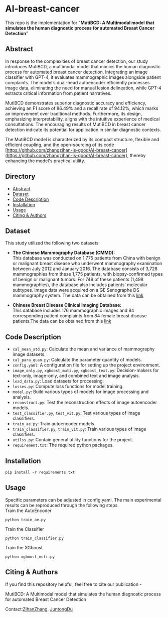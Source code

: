 # AI-breast-cancer 
This repo is the implementation for "**MutiBCD: A Multimodal model that simulates the human diagnostic process for automated Breast Cancer Detection**"
## Abstract
In response to the complexities of breast cancer detection, our study introduces MutiBCD, a multimodal model that mimics the human diagnostic process for automated breast cancer detection. Integrating an image classifier with GPT-4, it evaluates mammographic images alongside patient complaints. The model’s dual-head autoencoder efficiently processes image data, eliminating the need for manual lesion delineation, while GPT-4 extracts critical information from patient narratives.

MutiBCD demonstrates superior diagnostic accuracy and efficiency, achieving an F1 score of 86.49% and a recall rate of 94.12%, which marks an improvement over traditional methods. Furthermore, its design, emphasizing interpretability, aligns with the intuitive experience of medical consultations. The encouraging results of MutiBCD in breast cancer detection indicate its potential for application in similar diagnostic contexts.

The MutiBCD model is characterized by its compact structure, flexible and efficient coupling, and the open-sourcing of its code [https://github.com/zhangzihan-is-good/AI-breast-cancer](https://github.com/zhangzihan-is-good/AI-breast-cancer), thereby enhancing the model's practical utility.

## Directory
- [Abstract](#abstract)
- [Dataset](#dataset)
- [Code Description](#code-description)
- [Installation](#installation)
- [Usage](#usage)
- [Citing & Authors](#citing--authors)
## Dataset
This study utilized the following two datasets:

- **The Chinese Mammography Database (CMMD):**  
  This database was conducted on 1,775 patients from China with benign or malignant breast disease who underwent mammography examination between July 2012 and January 2016. The database consists of 3,728 mammographies from these 1,775 patients, with biopsy-confirmed types of benign or malignant tumors. For 749 of these patients (1,498 mammographies), the database also includes patients' molecular subtypes. Image data were acquired on a GE Senographe DS mammography system. The data can be obtained from this [link](https://wiki.cancerimagingarchive.net/pages/viewpage.action?pageId=70230508)

- **Chinese Breast Disease Clinical Imaging Database:**  
  This database includes 176 mammographic images and 84 corresponding patient complaints from 84 female breast disease patients.The data can be obtained from this [link](https://medbooks.ipmph.com/yx/imageLibrary/2578.html)

## Code Description
- `cal_mean_std.py`: Calculate the mean and variance of mammography image datasets.
- `cal_para_quan.py`: Calculate the parameter quantity of models.
- `config.yaml`: A configuration file for setting up the project environment.
- `image_only.py`, `xgboost_muti.py`, `xgboost_text.py`: Decision-makers for text-only, image-only, and combined text and image analysis.
- `load_data.py`: Load datasets for processing.
- `losses.py`: Compute loss functions for model training.
- `model.py`: Build various types of models for image processing and analysis.
- `reconstruct.py`: Test the reconstruction effects of image autoencoder models.
- `test_classifier.py`, `test_vit.py`: Test various types of image classifiers.
- `train_ae.py`: Train autoencoder models.
- `train_classifier.py`, `train_vit.py`: Train various types of image classifiers.
- `utilss.py`: Contain general utility functions for the project.
- `requirement.txt`: The required python packages.
## Installation
```
pip install -r requirements.txt
```
## Usage
Specific parameters can be adjusted in config.yaml. The main experimental results can be reproduced through the following steps.  
Train the AutoEncoder
```
python train_ae.py
```
Train the Classifier
```
python train_classifier.py
```
Train the XGboost
```
python xgboost_muti.py
```
## Citing & Authors

If you find this repository helpful, feel free to cite our publication -

MutiBCD: A Multimodal model that simulates the human diagnostic process for automated Breast Cancer Detection

Contact:[ZihanZhang](zihanzhang@ir.hit.edu.cn), [JuntongDu](13936610448@163.com)
